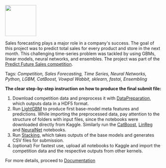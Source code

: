 <img width=100 src="https://upload.wikimedia.org/wikipedia/commons/thumb/9/93/1C_Company_logo.svg/1200px-1C_Company_logo.svg.png"/>

Sales forecasting plays a major role in a company's success. The goal of this project was to predict total sales for every product and store in the next month. This challenging time-series problem was tackled by using GBMs, linear models, neural networks, and ensembles. The project was part of the [Predict Future Sales competition](https://www.kaggle.com/c/competitive-data-science-predict-future-sales).

Tags: *Competition, Sales Forecasting, Time Series, Neural Networks, Python, LGBM, CatBoost, Vowpal Wabbit, sklearn, fastai, Ensembling*

**The clear step-by-step instruction on how to produce the final submit file:**
1. Download competition data and preprocess it with [DataPreparation](https://nbviewer.jupyter.org/github/polakowo/mlprojects/blob/master/1c-sales-prediction/DataPreparation.ipynb), which outputs data in a HDF5 format.
2. Run [LightGBM](https://nbviewer.jupyter.org/github/polakowo/mlprojects/blob/master/1c-sales-prediction/LightGBM.ipynb) to produce first base-model meta features and predictions. While importing the preprocessed data, pay attention to the structure of folders with input files, since the notebooks were downloaded directly from Kaggle. Similarly run the [CatBoost](https://nbviewer.jupyter.org/github/polakowo/mlprojects/blob/master/1c-sales-prediction/CatBoost.ipynb), [LinReg](https://nbviewer.jupyter.org/github/polakowo/mlprojects/blob/master/1c-sales-prediction/LinReg.ipynb) and [NeuralNet](https://nbviewer.jupyter.org/github/polakowo/mlprojects/blob/master/1c-sales-prediction/NeuralNet.ipynb) notebooks.
4. Run [Stacking](https://nbviewer.jupyter.org/github/polakowo/mlprojects/blob/master/1c-sales-prediction/Stacking.ipynb), which takes outputs of the base models and generates CSV files for submission.
5. (optional) For fastest use, upload all notebooks to Kaggle and import the competition data and the respective outputs from other kernels.

For more details, proceed to [Documentation](https://github.com/polakowo/mlprojects/blob/master/1c-sales-prediction/Documentation.md)
